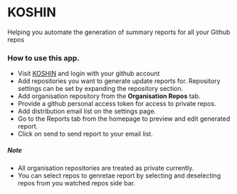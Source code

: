 # KOSHIN

Helping you automate the generation of summary reports for all your Github repos


### How to use this app.
- Visit [KOSHIN](https://koshin.herokuapp.com) and login with your github account
- Add repositories you want to generate update reports for. Repository settings can be set by expanding the repository section.
- Add organisation repository from the **Organisation Repos** tab.
- Provide a github personal access token for access to private repos.
- Add distribution email list on the settings page.
- Go to the Reports tab from the homepage to preview and edit generated report.
- Click on send to send report to your email list.

##### Note
- All organisation repositories are treated as private currently.
- You can select repos to genretae report by selecting and deselecting repos from you watched repos side bar.